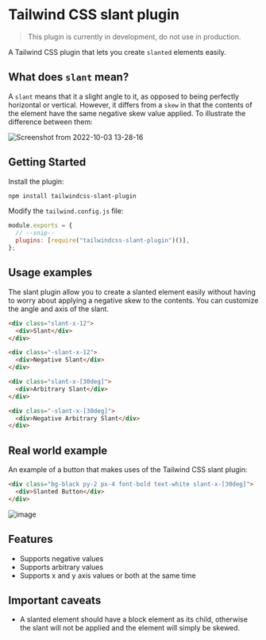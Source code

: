 # Tailwind CSS slant plugin

> This plugin is currently in development, do not use in production.

A Tailwind CSS plugin that lets you create `slanted` elements easily.

## What does `slant` mean?

A `slant` means that it a slight angle to it, as opposed to being perfectly horizontal or vertical. However, it differs
from a `skew` in that the contents of the element have the same negative skew value applied. To illustrate the difference between them:

![Screenshot from 2022-10-03 13-28-16](https://user-images.githubusercontent.com/808734/193566289-12b3e010-8dbc-4318-bf3d-c79a7863e525.png)

## Getting Started

Install the plugin:

```bash
npm install tailwindcss-slant-plugin
```

Modify the `tailwind.config.js` file:

```js
module.exports = {
  // --snip--
  plugins: [require("tailwindcss-slant-plugin")()],
};
```

## Usage examples

The slant plugin allow you to create a slanted element easily without having to worry about applying a negative skew to
the contents. You can customize the angle and axis of the slant.

```html
<div class="slant-x-12">
  <div>Slant</div>
</div>

<div class="-slant-x-12">
  <div>Negative Slant</div>
</div>

<div class="slant-x-[30deg]">
  <div>Arbitrary Slant</div>
</div>

<div class="-slant-x-[30deg]">
  <div>Negative Arbitrary Slant</div>
</div>
```

## Real world example

An example of a button that makes uses of the Tailwind CSS slant plugin:

```html
<div class="bg-black py-2 px-4 font-bold text-white slant-x-[30deg]">
  <div>Slanted Button</div>
</div>
```

![image](https://user-images.githubusercontent.com/808734/193592375-4e4ecd39-9ab9-4079-940e-3e440cf59185.png)

## Features

- Supports negative values
- Supports arbitrary values
- Supports x and y axis values or both at the same time

## Important caveats

- A slanted element should have a block element as its child, otherwise the slant will not be applied and the element will simply be skewed.
